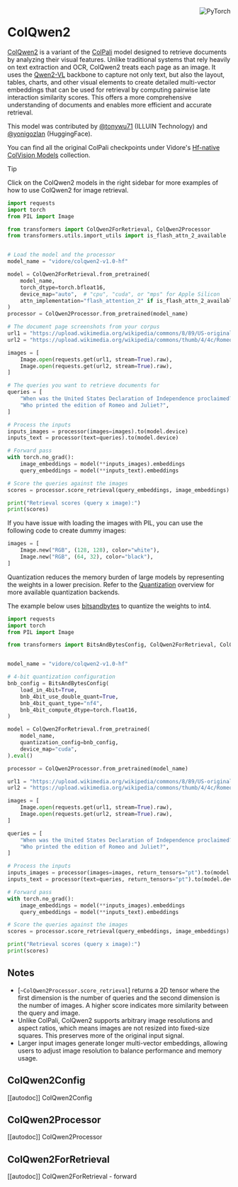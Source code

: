 <!--Copyright 2025 The HuggingFace Team. All rights reserved.

Licensed under the Apache License, Version 2.0 (the "License"); you may not use this file except in compliance with
the License. You may obtain a copy of the License at

http://www.apache.org/licenses/LICENSE-2.0

Unless required by applicable law or agreed to in writing, software distributed under the License is distributed on
an "AS IS" BASIS, WITHOUT WARRANTIES OR CONDITIONS OF ANY KIND, either express or implied. See the License for the
specific language governing permissions and limitations under the License.

⚠️ Note that this file is in Markdown but contain specific syntax for our doc-builder (similar to MDX) that may not be
rendered properly in your Markdown viewer.

-->

<div style="float: right;">
    <div class="flex flex-wrap space-x-1">
        <img alt="PyTorch" src="https://img.shields.io/badge/PyTorch-DE3412?style=flat&logo=pytorch&logoColor=white">
    </div>
</div>

# ColQwen2

[ColQwen2](https://huggingface.co/papers/2407.01449) is a variant of the [ColPali](./colpali) model designed to retrieve documents by analyzing their visual features. Unlike traditional systems that rely heavily on text extraction and OCR, ColQwen2 treats each page as an image. It uses the [Qwen2-VL](./qwen2_vl) backbone to capture not only text, but also the layout, tables, charts, and other visual elements to create detailed multi-vector embeddings that can be used for retrieval by computing pairwise late interaction similarity scores. This offers a more comprehensive understanding of documents and enables more efficient and accurate retrieval.

This model was contributed by [@tonywu71](https://huggingface.co/tonywu71) (ILLUIN Technology) and [@yonigozlan](https://huggingface.co/yonigozlan) (HuggingFace).

You can find all the original ColPali checkpoints under Vidore's [Hf-native ColVision Models](https://huggingface.co/collections/vidore/hf-native-colvision-models-6755d68fc60a8553acaa96f7) collection.

> [!TIP]
> Click on the ColQwen2 models in the right sidebar for more examples of how to use ColQwen2 for image retrieval.

<hfoptions id="usage">
<hfoption id="image retrieval">

```python
import requests
import torch
from PIL import Image

from transformers import ColQwen2ForRetrieval, ColQwen2Processor
from transformers.utils.import_utils import is_flash_attn_2_available


# Load the model and the processor
model_name = "vidore/colqwen2-v1.0-hf"

model = ColQwen2ForRetrieval.from_pretrained(
    model_name,
    torch_dtype=torch.bfloat16,
    device_map="auto",  # "cpu", "cuda", or "mps" for Apple Silicon
    attn_implementation="flash_attention_2" if is_flash_attn_2_available() else "sdpa",
)
processor = ColQwen2Processor.from_pretrained(model_name)

# The document page screenshots from your corpus
url1 = "https://upload.wikimedia.org/wikipedia/commons/8/89/US-original-Declaration-1776.jpg"
url2 = "https://upload.wikimedia.org/wikipedia/commons/thumb/4/4c/Romeoandjuliet1597.jpg/500px-Romeoandjuliet1597.jpg"

images = [
    Image.open(requests.get(url1, stream=True).raw),
    Image.open(requests.get(url2, stream=True).raw),
]

# The queries you want to retrieve documents for
queries = [
    "When was the United States Declaration of Independence proclaimed?",
    "Who printed the edition of Romeo and Juliet?",
]

# Process the inputs
inputs_images = processor(images=images).to(model.device)
inputs_text = processor(text=queries).to(model.device)

# Forward pass
with torch.no_grad():
    image_embeddings = model(**inputs_images).embeddings
    query_embeddings = model(**inputs_text).embeddings

# Score the queries against the images
scores = processor.score_retrieval(query_embeddings, image_embeddings)

print("Retrieval scores (query x image):")
print(scores)
```

If you have issue with loading the images with PIL, you can use the following code to create dummy images:

```python
images = [
    Image.new("RGB", (128, 128), color="white"),
    Image.new("RGB", (64, 32), color="black"),
]
```

</hfoption>
</hfoptions>

Quantization reduces the memory burden of large models by representing the weights in a lower precision. Refer to the [Quantization](../quantization/overview) overview for more available quantization backends.

The example below uses [bitsandbytes](../quantization/bitsandbytes.md) to quantize the weights to int4.

```python
import requests
import torch
from PIL import Image

from transformers import BitsAndBytesConfig, ColQwen2ForRetrieval, ColQwen2Processor


model_name = "vidore/colqwen2-v1.0-hf"

# 4-bit quantization configuration
bnb_config = BitsAndBytesConfig(
    load_in_4bit=True,
    bnb_4bit_use_double_quant=True,
    bnb_4bit_quant_type="nf4",
    bnb_4bit_compute_dtype=torch.float16,
)

model = ColQwen2ForRetrieval.from_pretrained(
    model_name,
    quantization_config=bnb_config,
    device_map="cuda",
).eval()

processor = ColQwen2Processor.from_pretrained(model_name)

url1 = "https://upload.wikimedia.org/wikipedia/commons/8/89/US-original-Declaration-1776.jpg"
url2 = "https://upload.wikimedia.org/wikipedia/commons/thumb/4/4c/Romeoandjuliet1597.jpg/500px-Romeoandjuliet1597.jpg"

images = [
    Image.open(requests.get(url1, stream=True).raw),
    Image.open(requests.get(url2, stream=True).raw),
]

queries = [
    "When was the United States Declaration of Independence proclaimed?",
    "Who printed the edition of Romeo and Juliet?",
]

# Process the inputs
inputs_images = processor(images=images, return_tensors="pt").to(model.device)
inputs_text = processor(text=queries, return_tensors="pt").to(model.device)

# Forward pass
with torch.no_grad():
    image_embeddings = model(**inputs_images).embeddings
    query_embeddings = model(**inputs_text).embeddings

# Score the queries against the images
scores = processor.score_retrieval(query_embeddings, image_embeddings)

print("Retrieval scores (query x image):")
print(scores)
```

## Notes

- [`~ColQwen2Processor.score_retrieval`] returns a 2D tensor where the first dimension is the number of queries and the second dimension is the number of images. A higher score indicates more similarity between the query and image.
- Unlike ColPali, ColQwen2 supports arbitrary image resolutions and aspect ratios, which means images are not resized into fixed-size squares. This preserves more of the original input signal.
- Larger input images generate longer multi-vector embeddings, allowing users to adjust image resolution to balance performance and memory usage.

## ColQwen2Config

[[autodoc]] ColQwen2Config

## ColQwen2Processor

[[autodoc]] ColQwen2Processor

## ColQwen2ForRetrieval

[[autodoc]] ColQwen2ForRetrieval
    - forward
